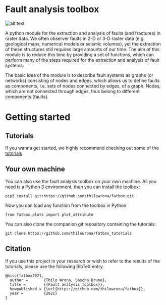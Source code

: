 # Fault analysis toolbox

![alt text](https://github.com/thilowrona/fault_analysis_toolbox/blob/master/fault_network.png)

A python module for the extraction and analysis of faults (and fractures) in raster data. We often observer faults in 2-D or 3-D raster data (e.g. geological maps, numerical models or seismic volumes), yet the extraction of these structures still requires large amounts of our time. The aim of this module is to reduce this time by providing a set of functions, which can perform many of the steps required for the extraction and analysis of fault systems.

The basic idea of the module is to describe fault systems as graphs (or networks) consisting of nodes and edges, which allows us to define faults as components, i.e. sets of nodes connected by edges, of a graph. Nodes, which are not connected through edges, thus belong to different components (faults).

# Getting started
## Tutorials
If you wanna get started, we highly recommend checking out some of the [tutorials](https://github.com/thilowrona/fatbox_tutorials)

## Your own machine
You can also use the fault analysis toolbox on your own machine. All you need is a Python 3 enviromnent, then you can install the toolbox:
```
pip3 install git+https://github.com/thilowrona/fatbox.git
```
Now you can load any function from the toolbox in Python:
```
from fatbox.plots import plot_attribute
```
You can also clone the companion git repository containing the tutorials:

``` 
git clone https://github.com/thilowrona/fatbox_tutorials
```


## Citation
If you use this project in your research or wish to refer to the results of the tutorials, please use the following BibTeX entry.
```
@misc{fatbox2021,
  author =       {Thilo Wrona, Sascha Brune},
  title =        {{Fault analysis toolbox}},
  howpublished = {\url{https://github.com/thilowrona/fatbox}},
  year =         {2021}
}
```
